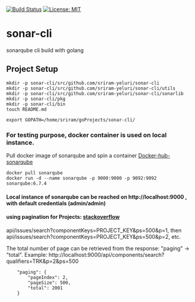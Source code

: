 [![Build Status](https://travis-ci.com/sriram-yeluri/sonar-cli.svg?branch=master)](https://travis-ci.com/sriram-yeluri/sonar-cli)
[![License: MIT](https://img.shields.io/badge/License-MIT-yellow.svg)](https://opensource.org/licenses/MIT)

# sonar-cli
sonarqube cli build with golang

## Project Setup

```
mkdir -p sonar-cli/src/github.com/sriram-yeluri/sonar-cli  
mkdir -p sonar-cli/src/github.com/sriram-yeluri/sonar-cli/utils  
mkdir -p sonar-cli/src/github.com/sriram-yeluri/sonar-cli/sonarlib  
mkdir -p sonar-cli/pkg  
mkdir -p sonar-cli/bin  
touch README.md  

export GOPATH=/home/sriram/goProjects/sonar-cli/  
```
### For testing purpose, docker container is used on local instance.  
Pull docker image of sonarqube and spin a container
[Docker-hub-sonarqube](https://hub.docker.com/_/sonarqube/)  
```
docker pull sonarqube  
docker run -d --name sonarqube -p 9000:9000 -p 9092:9092 sonarqube:6.7.4 
```
#### Local instance of sonarqube can be reached on http://localhost:9000 , with default credentials (admin/admin)


#### using pagination for Projects: [stackoverflow](https://stackoverflow.com/questions/47889780/how-to-get-more-than-500-issues-from-sonarqube-api)
api/issues/search?componentKeys=PROJECT_KEY&ps=500&p=1,
then api/issues/search?componentKeys=PROJECT_KEY&ps=500&p=2, etc.

The total number of page can be retrieved from the response:  "paging" -> "total".
Example:
http://localhost:9000/api/components/search?qualifiers=TRK&p=2&ps=500
```
	"paging": {
		"pageIndex": 2,
		"pageSize": 500,
		"total": 2001
	}
```
	
